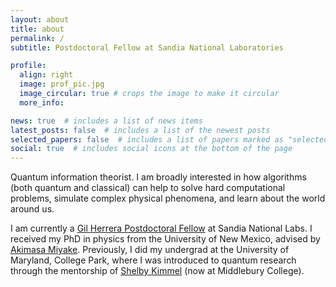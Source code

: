 ```yaml
---
layout: about
title: about
permalink: /
subtitle: Postdoctoral Fellow at Sandia National Laboratories

profile:
  align: right
  image: prof_pic.jpg
  image_circular: true # crops the image to make it circular
  more_info: 

news: true  # includes a list of news items
latest_posts: false  # includes a list of the newest posts
selected_papers: false  # includes a list of papers marked as "selected={true}"
social: true  # includes social icons at the bottom of the page
---
```


Quantum information theorist. I am broadly interested in how algorithms (both quantum and classical) can help to solve hard computational problems, simulate complex physical phenomena, and learn about the world around us.

I am currently a <a href ="https://www.sandia.gov/quantum/gil-herrera-postdoctoral-fellowship/">Gil Herrera Postdoctoral Fellow</a> at Sandia National Labs. I received my PhD in physics from the University of New Mexico, advised by <a href="https://cquic.unm.edu/research/research-groups/miyake-research-group/index.html">Akimasa Miyake</a>. Previously, I did my undergrad at the University of Maryland, College Park, where I was introduced to quantum research through the mentorship of <a href="https://shelbykimmel.com/">Shelby Kimmel</a> (now at Middlebury College).

